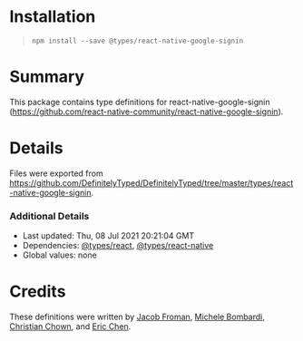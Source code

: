 # Installation
> `npm install --save @types/react-native-google-signin`

# Summary
This package contains type definitions for react-native-google-signin (https://github.com/react-native-community/react-native-google-signin).

# Details
Files were exported from https://github.com/DefinitelyTyped/DefinitelyTyped/tree/master/types/react-native-google-signin.

### Additional Details
 * Last updated: Thu, 08 Jul 2021 20:21:04 GMT
 * Dependencies: [@types/react](https://npmjs.com/package/@types/react), [@types/react-native](https://npmjs.com/package/@types/react-native)
 * Global values: none

# Credits
These definitions were written by [Jacob Froman](https://github.com/j-fro), [Michele Bombardi](https://github.com/bm-software), [Christian Chown](https://github.com/christianchown), and [Eric Chen](https://github.com/echentw).
